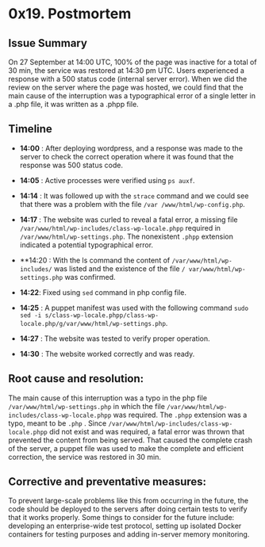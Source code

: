 # 0x19. Postmortem


## Issue Summary

On 27 September at 14:00 UTC, 100% of the page was inactive for a total of 30 min, the service was restored at 14:30 pm UTC. Users experienced a response with a 500 status code (internal server error). When we did the review on the server where the page was hosted, we could find that the main cause of the interruption was a typographical error of a single letter in a .php file, it was written as a .phpp file.


## Timeline

- **14:00** : After deploying wordpress, and a response was made to the server to check the correct operation where it was found that the response was 500 status code.

- **14:05** : Active processes were verified using `ps auxf`.

- **14:14** : It was followed up with the `strace` command and we could see that there was a problem with the file `/var /www/html/wp-config.php`.

- **14:17** : The website was curled to reveal a fatal error, a missing file `/var/www/html/wp-includes/class-wp-locale.phpp` required in `/var/www/html/wp-settings.php`. The nonexistent `.phpp` extension indicated a potential typographical error.

- **14:20 : With the ls command the content of `/var/www/html/wp-includes/` was listed and the existence of the file `/ var/www/html/wp-settings.php` was confirmed.

- **14:22**: Fixed using `sed` command in php config file.

- **14:25** : A puppet manifest was used with the following command `sudo sed -i s/class-wp-locale.phpp/class-wp-locale.php/g/var/www/html/wp-settings.php`.

- **14:27** : The website was tested to verify proper operation.

- **14:30** : The website worked correctly and was ready.


## Root cause and resolution:

The main cause of this interruption was a typo in the php file `/var/www/html/wp-settings.php` in which the file `/var/www/html/wp-includes/class-wp-locale.phpp` was required. The `.phpp` extension was a typo, meant to be `.php` . Since `/var/www/html/wp-includes/class-wp-locale.phpp` did not exist and was required, a fatal error was thrown that prevented the content from being served. That caused the complete crash of the server, a puppet file was used to make the complete and efficient correction, the service was restored in 30 min.


## Corrective and preventative measures:

To prevent large-scale problems like this from occurring in the future, the code should be deployed to the servers after doing certain tests to verify that it works properly. Some things to consider for the future include: developing an enterprise-wide test protocol, setting up isolated Docker containers for testing purposes and adding in-server memory monitoring.
